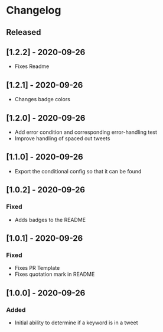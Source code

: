 # Changelog

## Released

## [1.2.2] - 2020-09-26

- Fixes Readme

## [1.2.1] - 2020-09-26

- Changes badge colors

## [1.2.0] - 2020-09-26

- Add error condition and corresponding error-handling test
- Improve handling of spaced out tweets

## [1.1.0] - 2020-09-26

- Export the conditional config so that it can be found

## [1.0.2] - 2020-09-26

### Fixed

- Adds badges to the README

## [1.0.1] - 2020-09-26

### Fixed

- Fixes PR Template
- Fixes quotation mark in README

## [1.0.0] - 2020-09-26

### Added

- Initial ability to determine if a keyword is in a tweet
